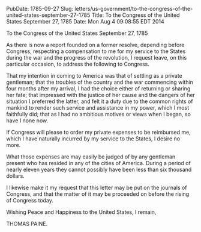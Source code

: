 PubDate: 1785-09-27
Slug: letters/us-government/to-the-congress-of-the-united-states-september-27-1785
Title: To the Congress of the United States  September 27, 1785
Date: Mon Aug  4 09:08:55 EDT 2014

   To the Congress of the United States  September 27, 1785

   As there is now a report founded on a former resolve, depending before
   Congress, respecting a compensation to me for my service to the States
   during the war and the progress of the revolution, I request leave, on
   this particular occasion, to address the following to Congress.

   That my intention in coming to America was that of settling as a private
   gentleman; that the troubles of the country and the war commencing within
   four months after my arrival, I had the choice either of returning or
   sharing her fate; that impressed with the justice of her cause and the
   dangers of her situation I preferred the latter, and felt it a duty due to
   the common rights of mankind to render such service and assistance in my
   power, which I most faithfully did; that as I had no ambitious motives or
   views when I began, so have I none now.

   If Congress will please to order my private expenses to be reimbursed me,
   which I have naturally incurred by my service to the States, I desire no
   more.

   What those expenses are may easily be judged of by any gentleman present
   who has resided in any of the cities of America. During a period of nearly
   eleven years they cannot possibly have been less than six thousand
   dollars.

   I likewise make it my request that this letter may be put on the journals
   of Congress, and that the matter of it may be proceeded on before the
   rising of Congress today.

   Wishing Peace and Happiness to the United States, I remain,

   THOMAS PAINE.

    
